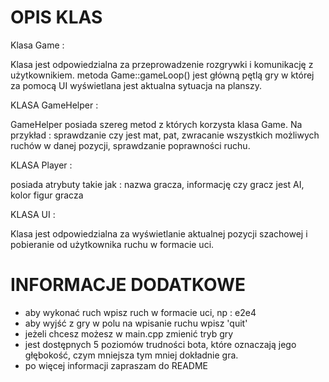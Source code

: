 # OPIS KLAS

Klasa Game :

Klasa jest odpowiedzialna za przeprowadzenie rozgrywki i komunikację z użytkownikiem.
metoda Game::gameLoop() jest główną pętlą gry w której za pomocą UI wyświetlana jest aktualna sytuacja na planszy.

KLASA GameHelper :

GameHelper posiada szereg metod z których korzysta klasa Game. 
Na przykład : sprawdzanie czy jest mat, pat, zwracanie wszystkich możliwych ruchów w danej pozycji, sprawdzanie poprawności ruchu.

KLASA Player :

posiada atrybuty takie jak : nazwa gracza, informację czy gracz jest AI, kolor figur gracza

KLASA UI :

Klasa jest odpowiedzialna za wyświetlanie aktualnej pozycji szachowej i pobieranie od użytkownika ruchu w formacie uci.

# INFORMACJE DODATKOWE

- aby wykonać ruch wpisz ruch w formacie uci, np : e2e4
- aby wyjść z gry w polu na wpisanie ruchu wpisz 'quit'
- jeżeli chcesz możesz w main.cpp zmienić tryb gry
- jest dostępnych 5 poziomów trudności bota, które oznaczają jego głębokość, czym mniejsza tym mniej dokładnie gra.
- po więcej informacji zapraszam do README
